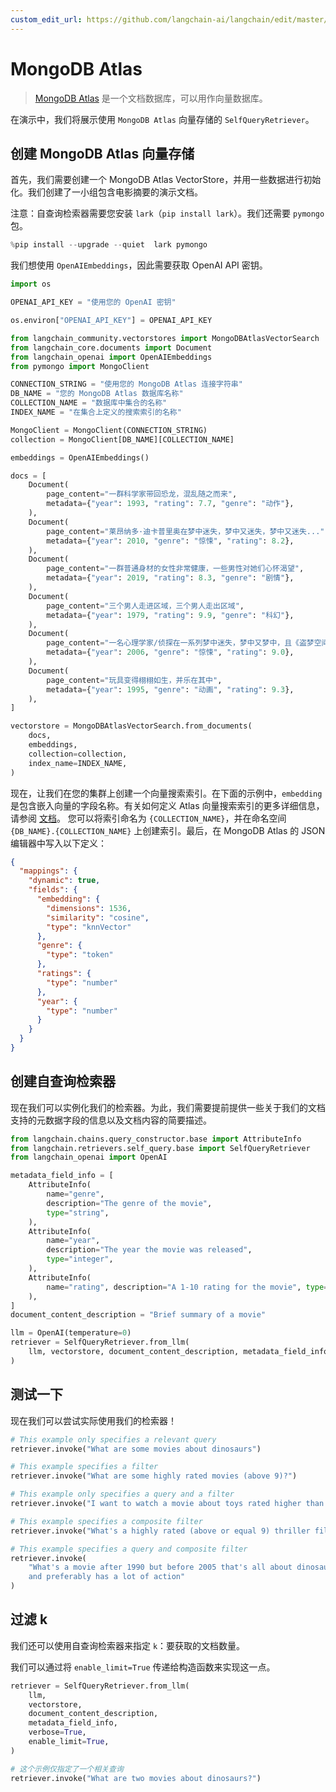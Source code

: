```yaml
---
custom_edit_url: https://github.com/langchain-ai/langchain/edit/master/docs/docs/integrations/retrievers/self_query/mongodb_atlas.ipynb
---
```


# MongoDB Atlas

>[MongoDB Atlas](https://www.mongodb.com/) 是一个文档数据库，可以用作向量数据库。

在演示中，我们将展示使用 `MongoDB Atlas` 向量存储的 `SelfQueryRetriever`。

## 创建 MongoDB Atlas 向量存储
首先，我们需要创建一个 MongoDB Atlas VectorStore，并用一些数据进行初始化。我们创建了一小组包含电影摘要的演示文档。

注意：自查询检索器需要您安装 `lark`（`pip install lark`）。我们还需要 `pymongo` 包。

```python
%pip install --upgrade --quiet  lark pymongo
```

我们想使用 `OpenAIEmbeddings`，因此需要获取 OpenAI API 密钥。

```python
import os

OPENAI_API_KEY = "使用您的 OpenAI 密钥"

os.environ["OPENAI_API_KEY"] = OPENAI_API_KEY
```

```python
from langchain_community.vectorstores import MongoDBAtlasVectorSearch
from langchain_core.documents import Document
from langchain_openai import OpenAIEmbeddings
from pymongo import MongoClient

CONNECTION_STRING = "使用您的 MongoDB Atlas 连接字符串"
DB_NAME = "您的 MongoDB Atlas 数据库名称"
COLLECTION_NAME = "数据库中集合的名称"
INDEX_NAME = "在集合上定义的搜索索引的名称"

MongoClient = MongoClient(CONNECTION_STRING)
collection = MongoClient[DB_NAME][COLLECTION_NAME]

embeddings = OpenAIEmbeddings()
```

```python
docs = [
    Document(
        page_content="一群科学家带回恐龙，混乱随之而来",
        metadata={"year": 1993, "rating": 7.7, "genre": "动作"},
    ),
    Document(
        page_content="莱昂纳多·迪卡普里奥在梦中迷失，梦中又迷失，梦中又迷失...",
        metadata={"year": 2010, "genre": "惊悚", "rating": 8.2},
    ),
    Document(
        page_content="一群普通身材的女性非常健康，一些男性对她们心怀渴望",
        metadata={"year": 2019, "rating": 8.3, "genre": "剧情"},
    ),
    Document(
        page_content="三个男人走进区域，三个男人走出区域",
        metadata={"year": 1979, "rating": 9.9, "genre": "科幻"},
    ),
    Document(
        page_content="一名心理学家/侦探在一系列梦中迷失，梦中又梦中，且《盗梦空间》重用了这个概念",
        metadata={"year": 2006, "genre": "惊悚", "rating": 9.0},
    ),
    Document(
        page_content="玩具变得栩栩如生，并乐在其中",
        metadata={"year": 1995, "genre": "动画", "rating": 9.3},
    ),
]

vectorstore = MongoDBAtlasVectorSearch.from_documents(
    docs,
    embeddings,
    collection=collection,
    index_name=INDEX_NAME,
)
```

现在，让我们在您的集群上创建一个向量搜索索引。在下面的示例中，`embedding` 是包含嵌入向量的字段名称。有关如何定义 Atlas 向量搜索索引的更多详细信息，请参阅 [文档](https://www.mongodb.com/docs/atlas/atlas-search/field-types/knn-vector)。
您可以将索引命名为 `{COLLECTION_NAME}`，并在命名空间 `{DB_NAME}.{COLLECTION_NAME}` 上创建索引。最后，在 MongoDB Atlas 的 JSON 编辑器中写入以下定义：

```json
{
  "mappings": {
    "dynamic": true,
    "fields": {
      "embedding": {
        "dimensions": 1536,
        "similarity": "cosine",
        "type": "knnVector"
      },
      "genre": {
        "type": "token"
      },
      "ratings": {
        "type": "number"
      },
      "year": {
        "type": "number"
      }
    }
  }
}
```

## 创建自查询检索器
现在我们可以实例化我们的检索器。为此，我们需要提前提供一些关于我们的文档支持的元数据字段的信息以及文档内容的简要描述。

```python
from langchain.chains.query_constructor.base import AttributeInfo
from langchain.retrievers.self_query.base import SelfQueryRetriever
from langchain_openai import OpenAI

metadata_field_info = [
    AttributeInfo(
        name="genre",
        description="The genre of the movie",
        type="string",
    ),
    AttributeInfo(
        name="year",
        description="The year the movie was released",
        type="integer",
    ),
    AttributeInfo(
        name="rating", description="A 1-10 rating for the movie", type="float"
    ),
]
document_content_description = "Brief summary of a movie"
```

```python
llm = OpenAI(temperature=0)
retriever = SelfQueryRetriever.from_llm(
    llm, vectorstore, document_content_description, metadata_field_info, verbose=True
)
```

## 测试一下
现在我们可以尝试实际使用我们的检索器！


```python
# This example only specifies a relevant query
retriever.invoke("What are some movies about dinosaurs")
```


```python
# This example specifies a filter
retriever.invoke("What are some highly rated movies (above 9)?")
```


```python
# This example only specifies a query and a filter
retriever.invoke("I want to watch a movie about toys rated higher than 9")
```


```python
# This example specifies a composite filter
retriever.invoke("What's a highly rated (above or equal 9) thriller film?")
```


```python
# This example specifies a query and composite filter
retriever.invoke(
    "What's a movie after 1990 but before 2005 that's all about dinosaurs, \
    and preferably has a lot of action"
)
```

## 过滤 k

我们还可以使用自查询检索器来指定 `k`：要获取的文档数量。

我们可以通过将 `enable_limit=True` 传递给构造函数来实现这一点。

```python
retriever = SelfQueryRetriever.from_llm(
    llm,
    vectorstore,
    document_content_description,
    metadata_field_info,
    verbose=True,
    enable_limit=True,
)
```

```python
# 这个示例仅指定了一个相关查询
retriever.invoke("What are two movies about dinosaurs?")
```